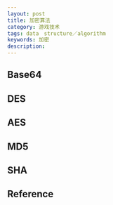 ```yaml
---
layout: post
title: 加密算法
category: 游戏技术
tags: data　structure／algorithm
keywords: 加密
description: 
---
```


## Base64

## DES


## AES

## MD5

## SHA

## Reference

